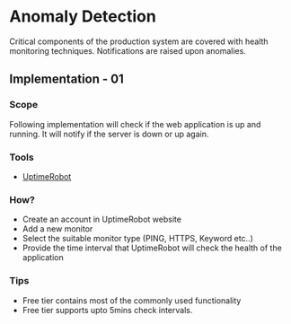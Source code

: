 #
# Anomaly Detection

Critical components of the production system are covered with health monitoring techniques. Notifications are raised upon anomalies.

## Implementation - 01

### Scope
Following implementation will check if the web application is up and running. It will notify if the server is down or up again.

### Tools
- [UptimeRobot](https://uptimerobot.com/)

### How?
- Create an account in UptimeRobot website
- Add a new monitor
- Select the suitable monitor type (PING, HTTPS, Keyword etc..)
- Provide the time interval that UptimeRobot will check the health of the application

### Tips
- Free tier contains most of the commonly used functionality
- Free tier supports upto 5mins check intervals. 